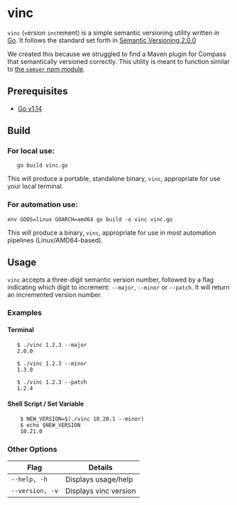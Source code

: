 # vinc
`vinc` (`v`ersion `inc`rement) is a simple semantic versioning utility written in [Go](https://golang.org/). It follows the standard set forth in [Semantic Versioning 2.0.0](https://semver.org/spec/v2.0.0.html)

We created this because we struggled to find a Maven plugin for Compass that semantically versioned correctly. This utility is meant to function similar to [the `semver` npm module](https://www.npmjs.com/package/semver).

## Prerequisites
- [Go v1.14](https://golang.org/dl/)

## Build

### For local use:
```
   go build vinc.go
```
This will produce a portable, standalone binary, `vinc`, appropriate for use your local terminal.

### For automation use:
```
env GOOS=linux GOARCH=amd64 go build -o vinc vinc.go
```

This will produce a binary, `vinc`, appropriate for use in most automation pipelines (Linux/AMD64-based).

## Usage

`vinc` accepts a three-digit semantic version number, followed by a flag indicating which digit to increment: `--major`, `--minor` or `--patch`. It will return an incremented version number.

### Examples

#### Terminal
```
   $ ./vinc 1.2.3 --major
   2.0.0

   $ ./vinc 1.2.3 --minor
   1.3.0

   $ ./vinc 1.2.3 --patch
   1.2.4
```

#### Shell Script / Set Variable
```
    $ NEW_VERSION=$(./vinc 10.20.1 --minor)
    $ echo $NEW_VERSION
    10.21.0
```

### Other Options

| Flag | Details |
--- | --- |
| `--help, -h` | Displays usage/help |
| `--version, -v` | Displays vinc version |